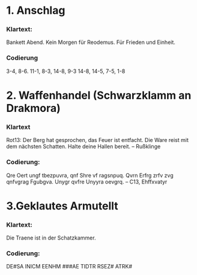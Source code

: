 # 1. Anschlag
### Klartext:
Bankett Abend.
Kein Morgen für Reodemus.
Für Frieden und Einheit.

### Codierung
3-4, 8-6.
11-1, 8-3, 14-8, 9-3
14-8, 14-5, 7-5, 1-8

# 2. Waffenhandel (Schwarzklamm an Drakmora)
### Klartext
Rot13:
Der Berg hat gesprochen, das Feuer ist entfacht. Die Ware reist mit dem nächsten Schatten. Halte deine Hallen bereit. – Rußklinge

### Codierung:
Qre Oert ungf tbezpuvra, qnf Shre vf ragsnpuq. Qvrn Erfrg zrfv zvg qnfvgrag Fgubgva. Unygr qvfre Unyyra oevgrq. – C13, Ehffxvatyr

# 3.Geklautes Armutellt
### Klartext:
Die Traene ist in der Schatzkammer.
### Codierung:
DE#SA INICM EENHM ###AE TIDTR RSEZ# ATRK#
